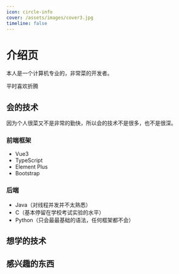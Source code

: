 ```yaml
---
icon: circle-info
cover: /assets/images/cover3.jpg
timeline: false
---
```


# 介绍页

本人是一个计算机专业的，非常菜的开发者。

平时喜欢折腾

## 会的技术

因为个人很菜又不是非常的勤快，所以会的技术不是很多，也不是很深。

### 前端框架

* Vue3
* TypeScript
* Element Plus
* Bootstrap

### 后端

* Java（对线程并发并不太熟悉）
* C（基本停留在学校考试实验的水平）
* Python（只会最最基础的语法，任何框架都不会）

## 想学的技术

## 感兴趣的东西


